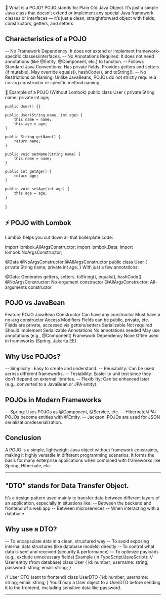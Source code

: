 🧱 What is a POJO?
  POJO stands for Plain Old Java Object.
  It’s just a simple Java class that doesn’t extend or implement any special Java framework classes or interfaces —
  it’s just a clean, straightforward object with fields, constructors, getters, and setters.

## Characteristics of a POJO

-- No Framework Dependency: It does not extend or implement framework-specific classes/interfaces.
-- No Annotations Required: It does not need annotations (like @Entity, @Component, etc.) to function.
-- Follows Standard Java Conventions:
   Has private fields.
   Provides getters and setters (if mutable).
   May override equals(), hashCode(), and toString().
-- No Restrictions on Naming: Unlike JavaBeans, POJOs do not strictly require a no-arg constructor or specific method naming.

🔧 Example of a POJO (Without Lombok)
public class User {
private String name;
private int age;

    public User() {}

    public User(String name, int age) {
        this.name = name;
        this.age = age;
    }

    public String getName() {
        return name;
    }

    public void setName(String name) {
        this.name = name;
    }

    public int getAge() {
        return age;
    }

    public void setAge(int age) {
        this.age = age;
    }
}

## ⚡ POJO with Lombok
   Lombok helps you cut down all that boilerplate code:

import lombok.AllArgsConstructor;
import lombok.Data;
import lombok.NoArgsConstructor;

@Data
@NoArgsConstructor
@AllArgsConstructor
public class User {
private String name;
private int age;
}
With just a few annotations:

@Data: Generates getters, setters, toString(), equals(), hashCode()
@NoArgsConstructor: No-argument constructor
@AllArgsConstructor: All-arguments constructor

## POJO vs JavaBean

Feature	               POJO	                                    JavaBean
Constructor	           Can have any constructor	                Must have a no-arg constructor
Access Modifiers	   Fields can be public, private, etc.	    Fields are private, accessed via getters/setters
Serializable	       Not required	                            Should implement Serializable
Annotations	           No annotations needed	                May use annotations (e.g., @Component)
Framework Dependency   None	                                    Often used in frameworks (Spring, Jakarta EE)

## Why Use POJOs?

-- Simplicity : Easy to create and understand.
-- Reusability: Can be used across different frameworks.
-- Testability: Easier to unit test since they don’t depend on external libraries.
-- Flexibility: Can be enhanced later (e.g., converted to a JavaBean or JPA entity).

## POJOs in Modern Frameworks

-- Spring: Uses POJOs as @Component, @Service, etc.
-- Hibernate/JPA: POJOs become entities with @Entity.
-- Jackson: POJOs are used for JSON serialization/deserialization.

## Conclusion
   A POJO is a simple, lightweight Java object without framework constraints, making it highly versatile in different
   programming scenarios. It forms the basis for many enterprise applications when combined with frameworks like Spring,
   Hibernate, etc.

-----------------------------------------------------------------------------------------------------------------------
## "DTO" stands for Data Transfer Object.

It’s a design pattern used mainly to transfer data between different layers of an application, especially in situations like:
-- Between the backend and frontend of a web app
-- Between microservices
-- When interacting with a database

## Why use a DTO?
-- To encapsulate data in a clean, structured way
-- To avoid exposing internal data structures (like database models) directly
-- To control what data is sent and received (security & performance)
-- To optimize payloads (e.g., exclude unnecessary fields)
Example (in TypeScript/JavaScript):
// User entity (from database)
class User {
id: number;
username: string;
password: string;
email: string;
}

// User DTO (sent to frontend)
class UserDTO {
id: number;
username: string;
email: string;
}
You’d map a User object to a UserDTO before sending it to the frontend, excluding sensitive data like password.

----------------------------------------------------------------------------------------------------------------------